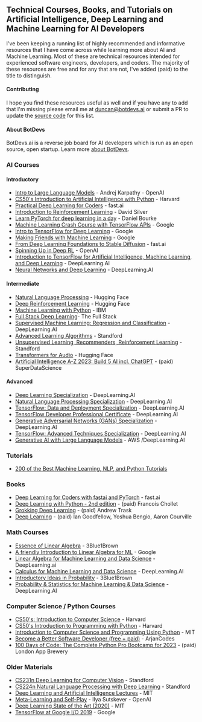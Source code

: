 ## Technical Courses, Books, and Tutorials on Artificial Intelligence, Deep Learning and Machine Learning for AI Developers

I've been keeping a running list of highly recommended and informative resources that I have come across while learning more about AI and Machine Learning. Most of these are technical resources intended for experienced software engineers, developers, and coders. The majority of these resources are free and for any that are not, I've added (paid) to the title to distinguish.

#### Contributing
I hope you find these resources useful as well and if you have any to add that I'm missing please email me at [duncan@botdevs.ai](mailto:duncan@botdevs.ai) or submit a PR to update the [source code](https://github.com/duncantmiller/ai-developer-resources/blob/main/technical-courses-books-tutorials.md) for this list.

#### About BotDevs
BotDevs.ai is a reverse job board for AI developers which is run as an open source, open startup. Learn more [about BotDevs](https://botdevs.ai/about).

### AI Courses
#### Introductory
- [Intro to Large Language Models](https://youtu.be/zjkBMFhNj_g) - Andrej Karpathy - OpenAI
- [CS50's Introduction to Artificial Intelligence with Python](https://www.edx.org/learn/artificial-intelligence/harvard-university-cs50-s-introduction-to-artificial-intelligence-with-python) - Harvard
- [Practical Deep Learning for Coders](https://youtube.com/playlist?list=PLfYUBJiXbdtSvpQjSnJJ_PmDQB_VyT5iU) - fast.ai
- [Introduction to Reinforcement Learning](https://www.youtube.com/playlist?list=PLSVEhWrZWDHQTBmWZufjxpw3s8sveJtnJ) - David Silver
- [Learn PyTorch for deep learning in a day](https://www.youtube.com/watch?v=Z_ikDlimN6A) - Daniel Bourke
- [Machine Learning Crash Course with TensorFlow APIs](https://developers.google.com/machine-learning/crash-course) - Google
- [Intro to TensorFlow for Deep Learning](https://www.udacity.com/course/intro-to-tensorflow-for-deep-learning--ud187) - Google
- [Making Friends with Machine Learning](https://www.youtube.com/watch?v=1vkb7BCMQd0) - Google
- [From Deep Learning Foundations to Stable Diffusion](https://course.fast.ai/Lessons/part2.html) - fast.ai
- [Spinning Up in Deep RL](https://spinningup.openai.com/en/latest/) - OpenAI
- [Introduction to TensorFlow for Artificial Intelligence, Machine Learning, and Deep Learning](https://www.coursera.org/learn/introduction-tensorflow) - DeepLearning.AI
- [Neural Networks and Deep Learning](https://www.coursera.org/learn/neural-networks-deep-learning) - DeepLearning.AI

#### Intermediate
- [Natural Language Processing](https://huggingface.co/learn/nlp-course/chapter1/1) - Hugging Face
- [Deep Reinforcement Learning](https://huggingface.co/learn/deep-rl-course/unit0/introduction) - Hugging Face
- [Machine Learning with Python](https://www.coursera.org/learn/machine-learning-with-python) - IBM
- [Full Stack Deep Learning](https://fullstackdeeplearning.com/course/)- The Full Stack
- [Supervised Machine Learning: Regression and Classification](https://www.coursera.org/learn/machine-learning) - DeepLearning.AI
- [Advanced Learning Algorithms](https://www.coursera.org/learn/advanced-learning-algorithms) - Standford
- [Unsupervised Learning, Recommenders, Reinforcement Learning](https://www.coursera.org/learn/unsupervised-learning-recommenders-reinforcement-learning) - Standford
- [Transformers for Audio](https://huggingface.co/learn/audio-course/chapter0/introduction) - Hugging Face
- [Artificial Intelligence A-Z 2023: Build 5 AI incl. ChatGPT](https://www.udemy.com/course/artificial-intelligence-az/) - (paid) SuperDataScience

#### Advanced
- [Deep Learning Specialization](https://www.deeplearning.ai/courses/deep-learning-specialization/) - DeepLearning.AI
- [Natural Language Processing Specialization](https://www.deeplearning.ai/courses/natural-language-processing-specialization/) - DeepLearning.AI
- [TensorFlow: Data and Deployment Specialization](https://www.deeplearning.ai/courses/tensorflow-data-and-deployment-specialization/) - DeepLearning.AI
- [TensorFlow Developer Professional Certificate](https://www.deeplearning.ai/courses/tensorflow-developer-professional-certificate/) - DeepLearning.AI
- [Generative Adversarial Networks (GANs) Specialization](https://www.deeplearning.ai/courses/generative-adversarial-networks-gans-specialization/) - DeepLearning.AI
- [TensorFlow: Advanced Techniques Specialization](https://www.deeplearning.ai/courses/tensorflow-advanced-techniques-specialization/) - DeepLearning.AI
- [Generative AI with Large Language Models](https://www.deeplearning.ai/courses/generative-ai-with-llms/) - AWS /DeepLearning.AI

### Tutorials
- [200 of the Best Machine Learning, NLP, and Python Tutorials](https://medium.com/machine-learning-in-practice/over-200-of-the-best-machine-learning-nlp-and-python-tutorials-2018-edition-dd8cf53cb7dc)

### Books
- [Deep Learning for Coders with fastai and PyTorch](https://github.com/fastai/fastbook) - fast.ai
- [Deep Learning with Python - 2nd edition](https://www.amazon.com/gp/product/1617296864/) - (paid) Francois Chollet
- [Grokking Deep Learning](https://www.amazon.com/gp/product/1617293709) - (paid) Andrew Trask
- [Deep Learning](https://www.amazon.com/gp/product/0262035618) - (paid) Ian Goodfellow, Yoshua Bengio, Aaron Courville

### Math Courses
- [Essence of Linear Algebra](https://www.3blue1brown.com/topics/linear-algebra) - 3Blue1Brown
- [A friendly Introduction to Linear Algebra for ML](https://youtu.be/LlKAna21fLE?si=WjFCOJajjSW94jKN) - Google
- [Linear Algebra for Machine Learning and Data Science](https://www.coursera.org/learn/machine-learning-linear-algebra) - DeepLearning.ai
- [Calculus for Machine Learning and Data Science](https://www.coursera.org/learn/machine-learning-calculus?specialization=mathematics-for-machine-learning-and-data-science) - DeepLearning.AI
- [Introductory Ideas in Probability](https://www.3blue1brown.com/topics/probability) - 3Blue1Brown
- [Probability & Statistics for Machine Learning & Data Science](https://www.coursera.org/learn/machine-learning-probability-and-statistics?specialization=mathematics-for-machine-learning-and-data-science) - DeepLearning.AI

### Computer Science / Python Courses
- [CS50's: Introduction to Computer Science](https://www.edx.org/learn/computer-science/harvard-university-cs50-s-introduction-to-computer-science) - Harvard
- [CS50's Introduction to Programming with Python](https://www.edx.org/learn/python/harvard-university-cs50-s-introduction-to-programming-with-python) - Harvard
- [Introduction to Computer Science and Programming Using Python](https://www.edx.org/learn/computer-science/massachusetts-institute-of-technology-introduction-to-computer-science-and-programming-using-python) - MIT
- [Become a Better Software Developer (free + paid)](https://www.youtube.com/@ArjanCodes) - ArjanCodes
- [100 Days of Code: The Complete Python Pro Bootcamp for 2023](https://www.udemy.com/course/100-days-of-code/) - (paid) London App Brewery

### Older Materials
- [CS231n Deep Learning for Computer Vision](https://www.youtube.com/playlist?list=PLoROMvodv4rMFqRtEuo6SGjY4XbRIVRd4) - Standford
- [CS224n Natural Language Processing with Deep Learning](https://www.youtube.com/playlist?list=PLoROMvodv4rMFqRtEuo6SGjY4XbRIVRd4) - Standford
- [Deep Learning and Artificial Intelligence Lectures](https://deeplearning.mit.edu/) - MIT
- [Meta-Learning and Self-Play](https://www.youtube.com/watch?v=9EN_HoEk3KY&amp;ab_channel=LexFridman) - Ilya Sutskever - OpenAI
- [Deep Learning State of the Art (2020)](https://www.youtube.com/watch?v=0VH1Lim8gL8) - MIT
- [TensorFlow at Google I/O 2019](https://youtube.com/playlist?list=PLQY2H8rRoyvy2_vtWvCpQWM9GJXNTa5rV&amp;si=dIAcx-Ct4TGlcdcU) - Google
